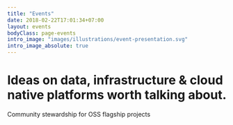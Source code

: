 ```yaml
---
title: "Events"
date: 2018-02-22T17:01:34+07:00
layout: events
bodyClass: page-events
intro_image: "images/illustrations/event-presentation.svg"
intro_image_absolute: true
---
```


# Ideas on data, infrastructure & cloud native platforms worth talking about.

Community stewardship for OSS flagship projects
